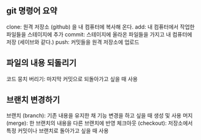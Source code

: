 ## git 명령어 요약



clone: 원격 저장소 (github) 을 내 컴퓨터에 복사해 온다.
add: 내 컴퓨터에서 작업한 파일들을 스테이지에 추가
commit: 스테이지에 올라온 파일들을 가지고 내 컴퓨터에 저장 (세이브와 같다.)
push: 커밋들을 원격 저장소에 업로드

## 파일의 내용 되돌리기

코드 뭉치 버리기: 마지막 커밋으로 되돌아가고 싶을 때 사용

## 브랜치 변경하기

브랜치 (branch): 기존 내용을 유지한 채 기능 변경을 하고 싶을 때 생성 및 사용
머지 (merge): 한 브랜치의 내용을 다른 브랜치에 반영
체크아웃 (checkout): 저장소에서 특정 커밋이나 브랜치로 돌아가고 싶을 때 사용
